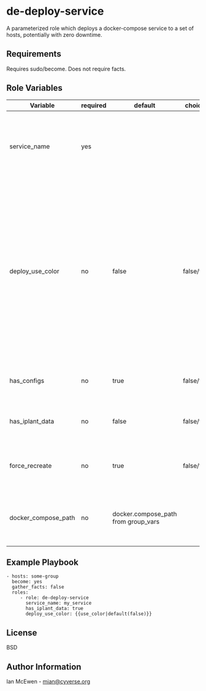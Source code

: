 de-deploy-service
=================

A parameterized role which deploys a docker-compose service to a set of hosts, potentially with zero downtime.

Requirements
------------
Requires sudo/become.
Does not require facts.

Role Variables
--------------

|Variable                | required | default                                        | choices        | comments                                               |
|------------------------|----------|------------------------------------------------|----------------|--------------------------------------------------------|
| service_name           |    yes   |                                                |                | The name of the service. This should be a docker-compose service name, i.e., underscores not hyphens. |
| deploy_use_color       |    no    | false                                          | false/true     | Whether or not to deploy using a zero-downtime blue-green strategy to deploy. Given a group_var for "use_color" which designates that the inventory is set up for this, services set up for it would be called with something like 'use_color|default(false)' for this, where services which do not support zero-downtime deployment at all could use the default or explicitly pass false. |
| has_configs            |    no    | true                                           | false/true     | whether this service uses a configuration image |
| has_iplant_data        |    no    | false                                          | false/true     | whether this service uses an iplant_data container |
| force_recreate         |    no    | true                                           | false/true     | whether to pass the --force-recreate flag to docker-compose up |
| docker_compose_path    |    no    | docker.compose_path from group_vars            |                | the docker-compose file path to use. Generally just /etc/docker-compose.yml |

Example Playbook
----------------

    - hosts: some-group
      become: yes
      gather_facts: false
      roles:
         - role: de-deploy-service
           service_name: my_service
           has_iplant_data: true
           deploy_use_color: {{use_color|default(false)}}

License
-------

BSD

Author Information
------------------

Ian McEwen - mian@cyverse.org
